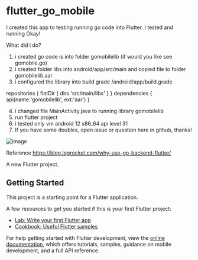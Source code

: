 # flutter_go_mobile

I created this app to testing running go code into Flutter. I tested and running Okay!

What did i do?

1. i created go code is into folder gomobilelib  (if would you like see gomobile.go)
2. i created folder libs into android/app/src/main and copied file to folder gomobilelib.aar
2. i configured the library into build grade /android/app/build.grade

repositories {
    flatDir {
        dirs 'src/main/libs'
    }
}
dependencies {
    api(name:'gomobilelib', ext:'aar')
}

4. i changed file MainActivity.java to running library gomobilelib
3. run flutter project 
4. i tested only vm android 12 x86_64 api level 31
5. If you have some doubles, open issue or question here in github, thanks!

![image](https://user-images.githubusercontent.com/65929403/221300997-2be5147f-0c01-4972-9527-f3492fc357cd.png)


Reference https://blog.logrocket.com/why-use-go-backend-flutter/

A new Flutter project.

## Getting Started

This project is a starting point for a Flutter application.

A few resources to get you started if this is your first Flutter project:

- [Lab: Write your first Flutter app](https://docs.flutter.dev/get-started/codelab)
- [Cookbook: Useful Flutter samples](https://docs.flutter.dev/cookbook)

For help getting started with Flutter development, view the
[online documentation](https://docs.flutter.dev/), which offers tutorials,
samples, guidance on mobile development, and a full API reference.
